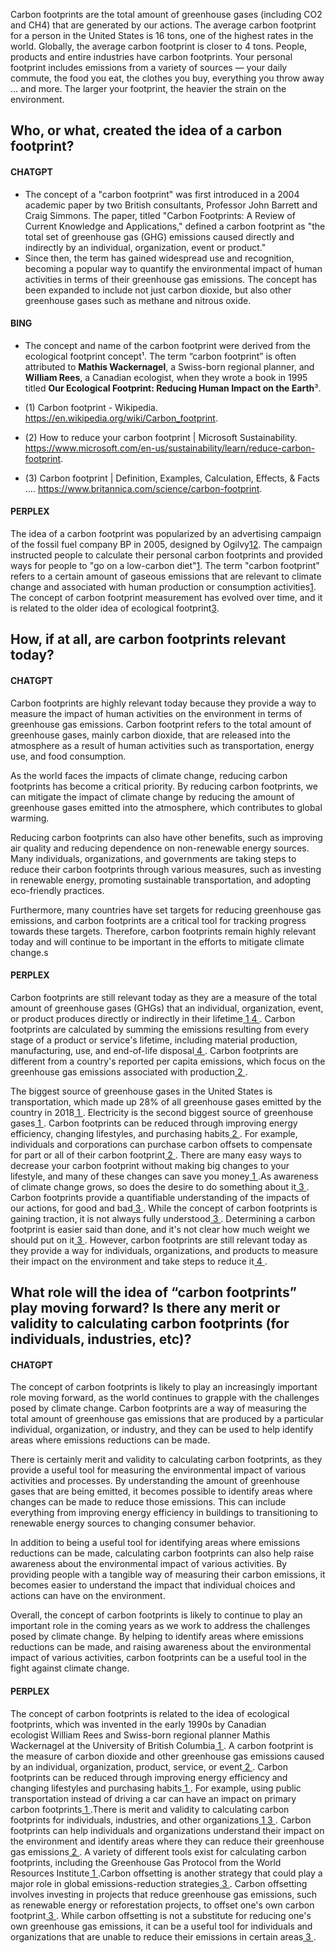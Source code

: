 Carbon footprints are the total amount of greenhouse gases (including CO2 and CH4) that are generated by our actions. The average carbon footprint for a person in the United States is 16 tons, one of the highest rates in the world. Globally, the average carbon footprint is closer to 4 tons. People, products and entire industries have carbon footprints. Your personal footprint includes emissions from a variety of sources — your daily commute, the food you eat, the clothes you buy, everything you throw away ... and more. The larger your footprint, the heavier the strain on the environment.

## Who, or what, created the idea of a carbon footprint?

#### CHATGPT
-   The concept of a "carbon footprint" was first introduced in a 2004 academic paper by two British consultants, Professor John Barrett and Craig Simmons. The paper, titled "Carbon Footprints: A Review of Current Knowledge and Applications," defined a carbon footprint as "the total set of greenhouse gas (GHG) emissions caused directly and indirectly by an individual, organization, event or product."
-   Since then, the term has gained widespread use and recognition, becoming a popular way to quantify the environmental impact of human activities in terms of their greenhouse gas emissions. The concept has been expanded to include not just carbon dioxide, but also other greenhouse gases such as methane and nitrous oxide.

#### BING
-   The concept and name of the carbon footprint were derived from the ecological footprint concept¹. The term “carbon footprint” is often attributed to **Mathis Wackernagel**, a Swiss-born regional planner, and **William Rees**, a Canadian ecologist, when they wrote a book in 1995 titled **Our Ecological Footprint: Reducing Human Impact on the Earth**³.
    
-   (1) Carbon footprint - Wikipedia. https://en.wikipedia.org/wiki/Carbon_footprint.
    
-   (2) How to reduce your carbon footprint | Microsoft Sustainability. https://www.microsoft.com/en-us/sustainability/learn/reduce-carbon-footprint.
    
-   (3) Carbon footprint | Definition, Examples, Calculation, Effects, & Facts .... https://www.britannica.com/science/carbon-footprint.
    

#### PERPLEX
The idea of a carbon footprint was popularized by an advertising campaign of the fossil fuel company BP in 2005, designed by Ogilvy[1](https://en.wikipedia.org/wiki/Carbon_footprint)[2](https://www.theguardian.com/commentisfree/2021/aug/23/big-oil-coined-carbon-footprints-to-blame-us-for-their-greed-keep-them-on-the-hook). The campaign instructed people to calculate their personal carbon footprints and provided ways for people to "go on a low-carbon diet"[1](https://en.wikipedia.org/wiki/Carbon_footprint). The term "carbon footprint" refers to a certain amount of gaseous emissions that are relevant to climate change and associated with human production or consumption activities[1](https://en.wikipedia.org/wiki/Carbon_footprint). The concept of carbon footprint measurement has evolved over time, and it is related to the older idea of ecological footprint[3](https://www.britannica.com/science/carbon-footprint).

## How, if at all, are carbon footprints relevant today?

#### CHATGPT
Carbon footprints are highly relevant today because they provide a way to measure the impact of human activities on the environment in terms of greenhouse gas emissions. Carbon footprint refers to the total amount of greenhouse gases, mainly carbon dioxide, that are released into the atmosphere as a result of human activities such as transportation, energy use, and food consumption.

As the world faces the impacts of climate change, reducing carbon footprints has become a critical priority. By reducing carbon footprints, we can mitigate the impact of climate change by reducing the amount of greenhouse gases emitted into the atmosphere, which contributes to global warming.

Reducing carbon footprints can also have other benefits, such as improving air quality and reducing dependence on non-renewable energy sources. Many individuals, organizations, and governments are taking steps to reduce their carbon footprints through various measures, such as investing in renewable energy, promoting sustainable transportation, and adopting eco-friendly practices.

Furthermore, many countries have set targets for reducing greenhouse gas emissions, and carbon footprints are a critical tool for tracking progress towards these targets. Therefore, carbon footprints remain highly relevant today and will continue to be important in the efforts to mitigate climate change.s

#### PERPLEX

Carbon footprints are still relevant today as they are a measure of the total amount of greenhouse gases (GHGs) that an individual, organization, event, or product produces directly or indirectly in their lifetime[
1
](https://blogs.ifas.ufl.edu/sarasotaco/2020/06/15/what-is-a-carbon-footprint-and-why-does-it-matter/)[
4
](https://css.umich.edu/publications/factsheets/sustainability-indicators/carbon-footprint-factsheet). Carbon footprints are calculated by summing the emissions resulting from every stage of a product or service's lifetime, including material production, manufacturing, use, and end-of-life disposal[
4
](https://css.umich.edu/publications/factsheets/sustainability-indicators/carbon-footprint-factsheet). Carbon footprints are different from a country's reported per capita emissions, which focus on the greenhouse gas emissions associated with production[
2
](https://www.britannica.com/science/carbon-footprint).

The biggest source of greenhouse gases in the United States is transportation, which made up 28% of all greenhouse gases emitted by the country in 2018[
1
](https://blogs.ifas.ufl.edu/sarasotaco/2020/06/15/what-is-a-carbon-footprint-and-why-does-it-matter/). Electricity is the second biggest source of greenhouse gases[
1
](https://blogs.ifas.ufl.edu/sarasotaco/2020/06/15/what-is-a-carbon-footprint-and-why-does-it-matter/). Carbon footprints can be reduced through improving energy efficiency, changing lifestyles, and purchasing habits[
2
](https://www.britannica.com/science/carbon-footprint). For example, individuals and corporations can purchase carbon offsets to compensate for part or all of their carbon footprint[
2
](https://www.britannica.com/science/carbon-footprint). There are many easy ways to decrease your carbon footprint without making big changes to your lifestyle, and many of these changes can save you money[
1
](https://blogs.ifas.ufl.edu/sarasotaco/2020/06/15/what-is-a-carbon-footprint-and-why-does-it-matter/).As awareness of climate change grows, so does the desire to do something about it[
3
](https://www.nationalgeographic.com/environment/article/what-is-a-carbon-footprint-how-to-measure-yours). Carbon footprints provide a quantifiable understanding of the impacts of our actions, for good and bad[
3
](https://www.nationalgeographic.com/environment/article/what-is-a-carbon-footprint-how-to-measure-yours). While the concept of carbon footprints is gaining traction, it is not always fully understood[
3
](https://www.nationalgeographic.com/environment/article/what-is-a-carbon-footprint-how-to-measure-yours). Determining a carbon footprint is easier said than done, and it's not clear how much weight we should put on it[
3
](https://www.nationalgeographic.com/environment/article/what-is-a-carbon-footprint-how-to-measure-yours). However, carbon footprints are still relevant today as they provide a way for individuals, organizations, and products to measure their impact on the environment and take steps to reduce it[
4
](https://css.umich.edu/publications/factsheets/sustainability-indicators/carbon-footprint-factsheet).

## What role will the idea of “carbon footprints” play moving forward? Is there any merit or validity to calculating carbon footprints (for individuals, industries, etc)?

#### CHATGPT
The concept of carbon footprints is likely to play an increasingly important role moving forward, as the world continues to grapple with the challenges posed by climate change. Carbon footprints are a way of measuring the total amount of greenhouse gas emissions that are produced by a particular individual, organization, or industry, and they can be used to help identify areas where emissions reductions can be made.

There is certainly merit and validity to calculating carbon footprints, as they provide a useful tool for measuring the environmental impact of various activities and processes. By understanding the amount of greenhouse gases that are being emitted, it becomes possible to identify areas where changes can be made to reduce those emissions. This can include everything from improving energy efficiency in buildings to transitioning to renewable energy sources to changing consumer behavior.

In addition to being a useful tool for identifying areas where emissions reductions can be made, calculating carbon footprints can also help raise awareness about the environmental impact of various activities. By providing people with a tangible way of measuring their carbon emissions, it becomes easier to understand the impact that individual choices and actions can have on the environment.

Overall, the concept of carbon footprints is likely to continue to play an important role in the coming years as we work to address the challenges posed by climate change. By helping to identify areas where emissions reductions can be made, and raising awareness about the environmental impact of various activities, carbon footprints can be a useful tool in the fight against climate change.

#### PERPLEX
The concept of carbon footprints is related to the idea of ecological footprints, which was invented in the early 1990s by Canadian ecologist William Rees and Swiss-born regional planner Mathis Wackernagel at the University of British Columbia[
1
](https://www.britannica.com/science/carbon-footprint). A carbon footprint is the measure of carbon dioxide and other greenhouse gas emissions caused by an individual, organization, product, service, or event[
2
](https://www.microsoft.com/en-us/sustainability/learn/reduce-carbon-footprint). Carbon footprints can be reduced through improving energy efficiency and changing lifestyles and purchasing habits[
1
](https://www.britannica.com/science/carbon-footprint). For example, using public transportation instead of driving a car can have an impact on primary carbon footprints[
1
](https://www.britannica.com/science/carbon-footprint).There is merit and validity to calculating carbon footprints for individuals, industries, and other organizations[
1
](https://www.britannica.com/science/carbon-footprint)[
3
](https://www.weforum.org/agenda/2019/06/what-is-carbon-offsetting/). Carbon footprints can help individuals and organizations understand their impact on the environment and identify areas where they can reduce their greenhouse gas emissions[
2
](https://www.microsoft.com/en-us/sustainability/learn/reduce-carbon-footprint). A variety of different tools exist for calculating carbon footprints, including the Greenhouse Gas Protocol from the World Resources Institute[
1
](https://www.britannica.com/science/carbon-footprint).Carbon offsetting is another strategy that could play a major role in global emissions-reduction strategies[
3
](https://www.weforum.org/agenda/2019/06/what-is-carbon-offsetting/). Carbon offsetting involves investing in projects that reduce greenhouse gas emissions, such as renewable energy or reforestation projects, to offset one's own carbon footprint[
3
](https://www.weforum.org/agenda/2019/06/what-is-carbon-offsetting/). While carbon offsetting is not a substitute for reducing one's own greenhouse gas emissions, it can be a useful tool for individuals and organizations that are unable to reduce their emissions in certain areas[
3
](https://www.weforum.org/agenda/2019/06/what-is-carbon-offsetting/).
